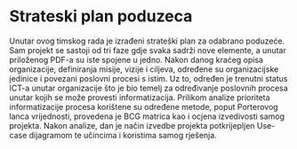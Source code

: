 # Strateski plan poduzeca
Unutar ovog timskog rada je izrađeni strateški plan za odabrano poduzeće. Sam projekt se sastoji od tri faze gdje svaka sadrži nove elemente, a unutar priloženog PDF-a su iste spojene u jedno. Nakon danog kraćeg opisa organizacije, definiranja misije, vizije i ciljeva, određene su organizacijske jedinice i povezani poslovni procesi s istim. Uz to, određen je trenutni status ICT-a unutar organizacije što je bio temelj za određivanje poslovnih procesa unutar kojih se može provesti informatizacija. Prilikom analize prioriteta informatizacije procesa korištene su određene metode, poput Porterovog lanca vrijednosti, provedena je BCG matrica kao i ocjena izvedivosti samog projekta. Nakon analize, dan je način izvedbe projekta potkrijepljen Use-case dijagramom te učincima i koristima samog rješenja. 
